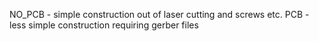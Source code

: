 NO_PCB - simple construction out of laser cutting and screws etc.
PCB - less simple construction requiring gerber files